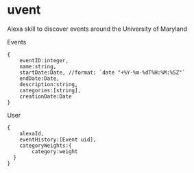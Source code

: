 # uvent
Alexa skill to discover events around the University of Maryland

Events
```
{
	eventID:integer,
	name:string,
	startDate:Date, //format: `date "+%Y-%m-%dT%H:%M:%SZ"`
	endDate:Date,
	description:string,
	categories:[string],
	creationDate:Date
}
```

User
```
{
	alexaId,
	eventHistory:[Event uid],
	categoryWeights:{
		category:weight
  }
}
```
